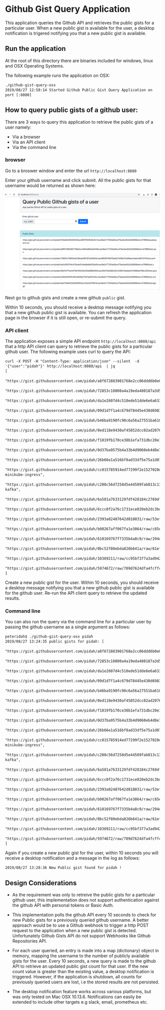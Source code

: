 # Github Gist Query Application
This application queries the Github API and retrieves the public gists for a particular user. When a new public gist is available for the user, a desktop notification is trigered notifying you that a new public gist is available.

## Run the application
At the root of this directory there are binaries included for windows, linux and OSX Operating Systems.

The following example runs the application on OSX:
```
./github-gist-query-osx
2019/08/27 12:58:14 Started Github Public Gist Query Application on port [:8080]
```


## How to query public gists of a github user:
There are 3 ways to query this application to retrieve the public gists of a user namely:

- Via a browser
- Via an API client
- Via the command line

### browser

Go to a broswer window and enter the url `http://localhost:8080`

Enter your github username and click submit. All the public gists for that username would be returned as shown here:

![Alt text](query.png?raw=true "public gists results")

Next go to github gists and create a new github `public` gist.

Within 10 seconds, you should receive a desktop message notifying you that a new github public gist is available. You can refresh the application page in the browser if it is still open, or re-submit the query.

### API client

The application exposes a simple API endpoint `http://localhost:8080/api` that a http API client can query to retrieve the public gists for a particular github user. The following example uses curl to query the API:
```
curl -X POST -H "Content-Type: application/json" --silent  -d '{"user":"pidah"}' http://localhost:8080/api  | jq
[
  "https://gist.githubusercontent.com/pidah/a8f672883901768e2cc06ddd6b0e0348/raw/9a2c7732fab5bcd73ea3ed52d2d9599a4cc47666/test.json",
  "https://gist.githubusercontent.com/pidah/72853c10800a4a19eda480187a3d5efb/raw/66d97484f3adb27d09a7cfa58eac4aeb1a621070/test.yaml",
  "https://gist.githubusercontent.com/pidah/da1e2607d4c510ede51dde6e6a633dd5/raw/9a2c7732fab5bcd73ea3ed52d2d9599a4cc47666/test.c",
  "https://gist.githubusercontent.com/pidah/09d1d7f1a4c679d78445e430d69833fd/raw/30d74d258442c7c65512eafab474568dd706c430/test.java",
  "https://gist.githubusercontent.com/pidah/b46ba9190fc90c6a56a27551ba610d3c/raw/9a2c7732fab5bcd73ea3ed52d2d9599a4cc47666/test.xml",
  "https://gist.githubusercontent.com/pidah/0ed118e9430af45852dcc02ad2076f04/raw/9a2c7732fab5bcd73ea3ed52d2d9599a4cc47666/testing2.go",
  "https://gist.githubusercontent.com/pidah/f1019fb170ce38b1efa731dbc20e1344/raw/6d5cc1559f7d179c3f12d1017e2de0522e7bcabe/testing.go",
  "https://gist.githubusercontent.com/pidah/0d37ba9575b4a33b4d9060eb4d8e7fee/raw/b92196d03ab98f62ace625bace5ee987687ab0d9/gistfile1.txt",
  "https://gist.githubusercontent.com/pidah/26b66e1a516bf8ad33df5e75a1d07c1a/raw/9a8dc5b16600500552b69a59ebf508fb07b8e12e/gistfile1.txt",
  "https://gist.githubusercontent.com/pidah/cc015785914ed77299f2e1527020d5fe/raw/90031ee71b577f4539f9e0d0f13def876f9ec396/Kafka-minikube-ingress",
  "https://gist.githubusercontent.com/pidah/c208c56d7258d5e44589fab013c136ae/raw/2eafcf52fbb157382122d6a2136c7c4bb5b1eb40/minikube-kafka",
  "https://gist.githubusercontent.com/pidah/6a581a7633129fdf428184c2769df159/raw/6bc693be73bc788cfef0ec82b0ecdb115491ba3a/signal.go",
  "https://gist.githubusercontent.com/pidah/6ccc0f2a76c1731ece020eb2dc3bdd3a/raw/fb4816a8c0d122e90a17d7fc44bdead343d01110/gistfile1.txt",
  "https://gist.githubusercontent.com/pidah/2393a02487642d818031/raw/53efd2da003eba89a7f0cb3a5096ad5cd7847b13/gistfile1.txt",
  "https://gist.githubusercontent.com/pidah/b00267aff067fa1e3064/raw/c85e9045ce67ab23e43a59d3980fc21bd63a64eb/gistfile1.txt",
  "https://gist.githubusercontent.com/pidah/610169767f7335b4a8c9/raw/294ddb80b2cda05b2c031ceab2f0d3fa9086a37b/keybase.md",
  "https://gist.githubusercontent.com/pidah/0bc52f80ebda826b641a/raw/61efcd25b29733da556ec780c9865451ace044aa/keybase.md",
  "https://gist.githubusercontent.com/pidah/10369211/raw/cc95bf377a3ad942501f0c1770df8addc60dab44/gistfile1.txt",
  "https://gist.githubusercontent.com/pidah/5974672/raw/709d7624dfa4fcffcec86f52d61a49ed36428ea8/multi_aws_region_vagrantfile"
]
```
Create a new public gist for the user. Within 10 seconds, you should receive a desktop message notifying you that a new github public gist is available for the github  user. Re-run the API client query to retrieve the updated results.

### Command line

You can also run the query via the command line for a particular user by passing the github username as a single argument as follows:
```
peteridah$ ./github-gist-query-osx pidah
2019/08/27 13:24:35 public gists for pidah: [
    "https://gist.githubusercontent.com/pidah/a8f672883901768e2cc06ddd6b0e0348/raw/9a2c7732fab5bcd73ea3ed52d2d9599a4cc47666/test.json",
    "https://gist.githubusercontent.com/pidah/72853c10800a4a19eda480187a3d5efb/raw/66d97484f3adb27d09a7cfa58eac4aeb1a621070/test.yaml",
    "https://gist.githubusercontent.com/pidah/da1e2607d4c510ede51dde6e6a633dd5/raw/9a2c7732fab5bcd73ea3ed52d2d9599a4cc47666/test.c",
    "https://gist.githubusercontent.com/pidah/09d1d7f1a4c679d78445e430d69833fd/raw/30d74d258442c7c65512eafab474568dd706c430/test.java",
    "https://gist.githubusercontent.com/pidah/b46ba9190fc90c6a56a27551ba610d3c/raw/9a2c7732fab5bcd73ea3ed52d2d9599a4cc47666/test.xml",
    "https://gist.githubusercontent.com/pidah/0ed118e9430af45852dcc02ad2076f04/raw/9a2c7732fab5bcd73ea3ed52d2d9599a4cc47666/testing2.go",
    "https://gist.githubusercontent.com/pidah/f1019fb170ce38b1efa731dbc20e1344/raw/6d5cc1559f7d179c3f12d1017e2de0522e7bcabe/testing.go",
    "https://gist.githubusercontent.com/pidah/0d37ba9575b4a33b4d9060eb4d8e7fee/raw/b92196d03ab98f62ace625bace5ee987687ab0d9/gistfile1.txt",
    "https://gist.githubusercontent.com/pidah/26b66e1a516bf8ad33df5e75a1d07c1a/raw/9a8dc5b16600500552b69a59ebf508fb07b8e12e/gistfile1.txt",
    "https://gist.githubusercontent.com/pidah/cc015785914ed77299f2e1527020d5fe/raw/90031ee71b577f4539f9e0d0f13def876f9ec396/Kafka-minikube-ingress",
    "https://gist.githubusercontent.com/pidah/c208c56d7258d5e44589fab013c136ae/raw/2eafcf52fbb157382122d6a2136c7c4bb5b1eb40/minikube-kafka",
    "https://gist.githubusercontent.com/pidah/6a581a7633129fdf428184c2769df159/raw/6bc693be73bc788cfef0ec82b0ecdb115491ba3a/signal.go",
    "https://gist.githubusercontent.com/pidah/6ccc0f2a76c1731ece020eb2dc3bdd3a/raw/fb4816a8c0d122e90a17d7fc44bdead343d01110/gistfile1.txt",
    "https://gist.githubusercontent.com/pidah/2393a02487642d818031/raw/53efd2da003eba89a7f0cb3a5096ad5cd7847b13/gistfile1.txt",
    "https://gist.githubusercontent.com/pidah/b00267aff067fa1e3064/raw/c85e9045ce67ab23e43a59d3980fc21bd63a64eb/gistfile1.txt",
    "https://gist.githubusercontent.com/pidah/610169767f7335b4a8c9/raw/294ddb80b2cda05b2c031ceab2f0d3fa9086a37b/keybase.md",
    "https://gist.githubusercontent.com/pidah/0bc52f80ebda826b641a/raw/61efcd25b29733da556ec780c9865451ace044aa/keybase.md",
    "https://gist.githubusercontent.com/pidah/10369211/raw/cc95bf377a3ad942501f0c1770df8addc60dab44/gistfile1.txt",
    "https://gist.githubusercontent.com/pidah/5974672/raw/709d7624dfa4fcffcec86f52d61a49ed36428ea8/multi_aws_region_vagrantfile"
]

```

Again if you create a new public gist for the user, within 10 seconds you will receive a desktop notification and a message in the log as follows:
```
2019/08/27 13:28:36 New Public gist found for pidah !
```

## Design Considerations

- As the requirement was only to retreive the public gists for a particular github user, this implementation does not support authentication against the github API with personal tokens or Basic Auth.

- This implementation polls the github API every 10 seconds to check for new Public gists for a previously queried github username. A better approach would be to use a Github webhook to trigger a http POST request to the application when a new public gist is detected. Unfortunately Github Gists API do not support Webhooks like Github Repositories API.

- For each user queried, an entry is made into a map (dictionary) object in memory, mapping the username to the number of publicly available gists for the user. Every 10 seconds, a new query is made to the github API to retrieve an updated public gist count for that user. If the new count value is greater than the existing value, a desktop notification is triggered. However, if the application is shutdown, all counts for previously queried users are lost, i.e the stored results are not persisted.

- The desktop notification feature works across various platforms, but was only tested on Mac OSX 10.13.6. Notifications can easily be extended to include other targets e.g slack, email, prometheus etc. 

 


